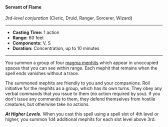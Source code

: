 #### Servant of Flame
*3rd-level conjuration* (Cleric, Druid, Ranger, Sorcerer, Wizard)
___
- **Casting Time:** 1 action
- **Range:** 60 feet
- **Components:** V, S
- **Duration:** Concentration, up to 10 minutes
---
You summon a group of four [magma mephits](../../Creatures/Mephit.md#magma) which appear in unoccupied spaces that you can see within range. Each mephit that remains when the spell ends vanishes without a trace.

The summoned mephits are friendly to you and your companions. Roll initiative for the mephits as a group, which has its own turns. They obey any verbal commands that you issue to them (no action required by you). If you don't issue any commands to them, they defend themselves from hostile creatures, but otherwise take no actions.

***At Higher Levels.*** When you cast this spell using a spell slot of 4th level or higher, you summon 1d4 additional mephits for each slot level above 3rd.

